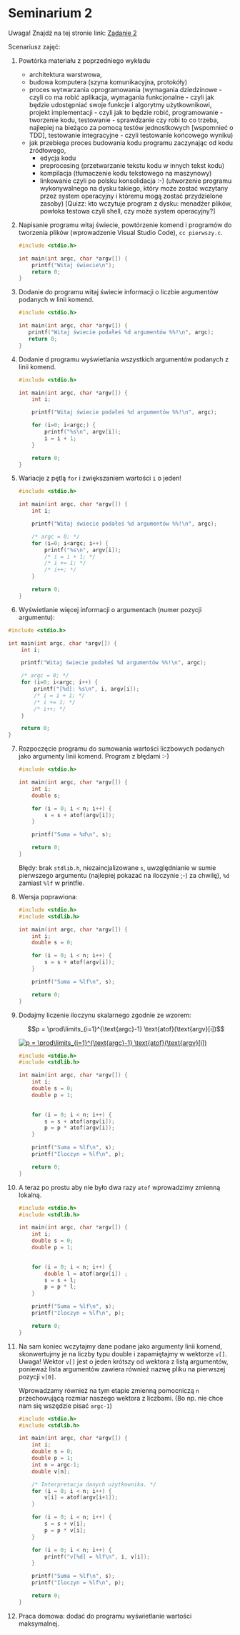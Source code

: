 # Seminarium 2

Uwaga! Znajdź na tej stronie link: [Zadanie 2](zadanie2.md)

Scenariusz zajęć:

1. Powtórka materiału z poprzedniego wykładu

   * architektura warstwowa,
   * budowa komputera (szyna komunikacyjna, protokóły)
   * proces wytwarzania oprogramowania (wymagania dziedzinowe - czyli co ma robić aplikacja,  wymagania funkcjonalne -  czyli jak będzie udostępniać swoje funkcje i algorytmy użytkownikowi, projekt implementacji - czyli jak to będzie robić, programowanie - tworzenie kodu, testowanie - sprawdzanie czy robi to co trzeba, najlepiej na bieżąco za pomocą testów jednostkowych [wspomnieć o TDD], testowanie integracyjne - czyli testowanie końcowego wyniku)
   * jak przebiega proces budowania kodu programu zaczynając od kodu źródłowego,
     * edycja kodu
     * preprocesing (przetwarzanie tekstu kodu w innych tekst kodu)
     * kompilacja (tłumaczenie kodu tekstowego na maszynowy)
     * linkowanie czyli po polsku konsolidacja :-) (utworzenie programu wykonywalnego na dysku takiego, który może zostać wczytany przez system operacyjny i któremu mogą zostać przydzielone zasoby) [Quizz: kto wczytuje program z dysku: menadżer plików, powłoka testowa czyli shell, czy może system operacyjny?]

2. Napisanie programu witaj świecie, powtórzenie komend i programów do tworzenia plików (wprowadzenie Visual Studio Code), `cc pierwszy.c`.

   ```c
   #include <stdio.h>
   
   int main(int argc, char *argv[]) {
       printf("Witaj świecie\n");
       return 0;
   }
   ```

3. Dodanie do programu witaj świecie informacji o liczbie argumentów podanych w linii komend.

   ```c
   #include <stdio.h>
   
   int main(int argc, char *argv[]) {
      printf("Witaj świecie podałeś %d argumentów %%!\n", argc);
      return 0;
   }
   ```

4. Dodanie d programu wyświetlania wszystkich argumentów podanych z linii komend.

   ```c
   #include <stdio.h>
   
   int main(int argc, char *argv[]) {
       int i;
   
       printf("Witaj świecie podałeś %d argumentów %%!\n", argc);
   
       for (i=0; i<argc;) {
           printf("%s\n", argv[i]);
           i = i + 1;
       }
   
       return 0;
   }
   ```

5. Wariacje z pętlą `for` i zwiększaniem wartości `i` o jeden!

   ```c
   #include <stdio.h>
   
   int main(int argc, char *argv[]) {
       int i;
   
       printf("Witaj świecie podałeś %d argumentów %%!\n", argc);
   
       /* argc = 0; */
       for (i=0; i<argc; i++) {
           printf("%s\n", argv[i]);
           /* i = i + 1; */
           /* i += 1; */
           /* i++; */
       }
   
       return 0;
   }
   ```

6.  Wyświetlanie więcej informacji o argumentach (numer pozycji argumentu):

   ```c
   #include <stdio.h>
   
   int main(int argc, char *argv[]) {
       int i;
   
       printf("Witaj świecie podałeś %d argumentów %%!\n", argc);
   
       /* argc = 0; */
       for (i=0; i<argc; i++) {
           printf("[%d]: %s\n", i, argv[i]);
           /* i = i + 1; */
           /* i += 1; */
           /* i++; */
       }
   
       return 0;
   }
   ```

7. Rozpoczęcie programu do sumowania wartości liczbowych podanych jako argumenty linii komend. Program z błędami :-)

   ```c
   #include <stdio.h>
   
   int main(int argc, char *argv[]) {
       int i;
       double s;
   
       for (i = 0; i < n; i++) {
           s = s + atof(argv[i]);
       }
   
       printf("Suma = %d\n", s);
   
       return 0;
   }
   ```

   Błędy: brak `stdlib.h`, niezaincjalizowane `s`, uwzględnianie w sumie pierwszego argumentu (najlepiej pokazać na iloczynie ;-) za chwilę), `%d` zamiast `%lf` w printfie.

8. Wersja poprawiona:

   ```c
   #include <stdio.h>
   #include <stdlib.h>
   
   int main(int argc, char *argv[]) {
       int i;
       double s = 0;
   
       for (i = 0; i < n; i++) {         
           s = s + atof(argv[i]);
       }
   
       printf("Suma = %lf\n", s);
   
       return 0;
   }
   ```

9. Dodajmy liczenie iloczynu skalarnego zgodnie ze wzorem:

   $$p = \prod\limits_{i=1}^{\text{argc}-1} \text{atof}(\text{argv}[i])$$
   
   <a href="https://www.codecogs.com/eqnedit.php?latex=p&space;=&space;\prod\limits_{i=1}^{\text{argc}-1}&space;\text{atof}(\text{argv}[i])" target="_blank"><img src="https://latex.codecogs.com/gif.latex?p&space;=&space;\prod\limits_{i=1}^{\text{argc}-1}&space;\text{atof}(\text{argv}[i])" title="p = \prod\limits_{i=1}^{\text{argc}-1} \text{atof}(\text{argv}[i])" /></a>

   ```c++
   #include <stdio.h>
   #include <stdlib.h>
   
   int main(int argc, char *argv[]) {
       int i;
       double s = 0;
       double p = 1;
       
   
       for (i = 0; i < n; i++) {
           s = s + atof(argv[i]);
           p = p * atof(argv[i]);
       }
   
       printf("Suma = %lf\n", s);
       printf("Iloczyn = %lf\n", p);
   
       return 0;
   }
   ```

10. A teraz po prostu aby nie było dwa razy `atof` wprowadzimy zmienną lokalną.

    ```c
    #include <stdio.h>
    #include <stdlib.h>
    
    int main(int argc, char *argv[]) {
        int i;
        double s = 0;
        double p = 1;
        
    
        for (i = 0; i < n; i++) {
            double l = atof(argv[i]) ; 
            s = s + l;
            p = p * l;
        }
    
        printf("Suma = %lf\n", s);
        printf("Iloczyn = %lf\n", p);
    
        return 0;
    }
    ```

11. Na sam koniec wczytajmy dane podane jako argumenty linii komend, skonwertujmy je na liczby typu double i zapamiętajmy w wektorze `v[]`. Uwaga! Wektor `v[]` jest o jeden krótszy od wektora z listą argumentów, ponieważ lista argumentów zawiera również nazwę pliku na pierwszej pozycji `v[0]`.
    

    Wprowadzamy również na tym etapie zmienną pomocniczą `n` przechowującą rozmiar naszego wektora z liczbami. (Bo np. nie chce nam się wszędzie pisać `argc-1`)

    ```c
    #include <stdio.h>
    #include <stdlib.h>
    
    int main(int argc, char *argv[]) {
        int i;
        double s = 0;
        double p = 1;
        int n = argc-1;
        double v[n];
    
        /* Interpretacja danych użytkownika. */
        for (i = 0; i < n; i++) {
            v[i] = atof(argv[i+1]);
        }
    
        for (i = 0; i < n; i++) {
            s = s + v[i];
            p = p * v[i];
        }
    
        for (i = 0; i < n; i++) {
            printf("v[%d] = %lf\n", i, v[i]);
        }
    
        printf("Suma = %lf\n", s);
        printf("Iloczyn = %lf\n", p);
    
        return 0;
    }
    ```

12. Praca domowa: dodać do programu wyświetlanie wartości maksymalnej.
